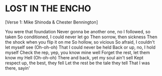 # LOST IN THE ENCHO

[Verse 1: Mike Shinoda & Chester Bennington]

You were that foundation
Never gonna be another one, no
I followed, so taken
So conditioned, I could never let go
Then sorrow, then sickness
Then the shock when you flip it on me
So hollow, so vicious
So afraid, I couldn't let myself see
(Oh-oh-oh) That I could never be held
Back or up, no, I hold myself
Check the rep, yep, you know mine well
Forget the rest, let them know my Hell
(Oh-oh-oh) There and back, yet my soul ain't sell
Kept respect up, the best, they fell
Let the rest be the tale they tell
That I was there, sayin'